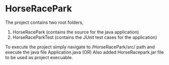 # HorseRacePark
The project contains two root folders,
1. HorseRacePark (contains the source for the java application)
2. HorseRaceParkTest (contains the JUnit test cases for the application)

To execute the project simply navigate to /HorseRacePark/src/ path
and execute the java file Application.java
(OR)
Also added HorseRacepark.jar file to be used as project execuable.

